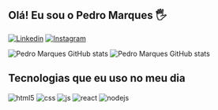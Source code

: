 
## Olá! Eu sou o Pedro Marques 🖐️

[![Linkedin](https://img.shields.io/badge/Linkedin-0a66c2?style=for-the-badge&logo=linkedin&logoColor=white)](https://www.linkedin.com/in/pedro-marqes/)
[![Instagram](https://img.shields.io/badge/Instagram-E4405F?style=for-the-badge&logo=instagram&logoColor=white)](https://instagram.com/pe.marqes)


![Pedro Marques GitHub stats](https://github-readme-stats.vercel.app/api?username=pedro-marqes&show_icons=true&theme=dracula&count_private=true )
![Pedro Marques GitHub stats](https://github-readme-stats.vercel.app/api/top-langs/?username=pedro-marqes&langs_count=7&theme=dracula&count_private=true)

## Tecnologias que eu uso no meu dia

<div style="display: inline_block">
  <img align="center" alt="html5" src="https://img.shields.io/badge/HTML5-E34F26?style=for-the-badge&logo=html5&logoColor=white" />
  <img align="center" alt="css" src="https://img.shields.io/badge/CSS3-1572B6?style=for-the-badge&logo=css3&logoColor=white" />
  <img align="center" alt="js" src="https://img.shields.io/badge/JavaScript-F7DF1E?style=for-the-badge&logo=javascript&logoColor=black" />
  <img align="center" alt="react" src="https://img.shields.io/badge/React-20232A?style=for-the-badge&logo=react&logoColor=61DAFB" />
  <img align="center" alt="nodejs" src="https://img.shields.io/badge/Node.js-43853D?style=for-the-badge&logo=node.js&logoColor=white" />
</div><br/>


